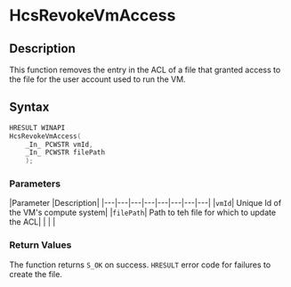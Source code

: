 # HcsRevokeVmAccess

## Description
This function removes the entry in the ACL of a file that granted access to the file for the user account used to run the VM.

## Syntax
```C
HRESULT WINAPI
HcsRevokeVmAccess(
    _In_ PCWSTR vmId,
    _In_ PCWSTR filePath
    );
```
### Parameters
|Parameter     |Description|
|---|---|---|---|---|---|---|---| 
|`vmId`| Unique Id of the VM's compute system|
|`filePath`| Path to teh file for which to update the ACL|
|    |    | 



### Return Values
The function returns `S_OK` on success. `HRESULT` error code for failures to create the file.
